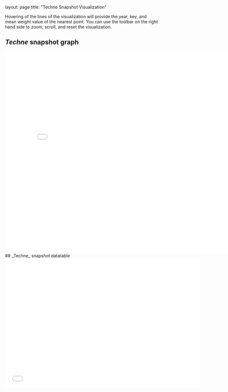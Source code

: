 layout: page
title: "Techne Snapshot Visualization"

Hovering of the lines of the visualization will provide the year, key, and mean weight value of the nearest point. You can use the toolbar on the right hand side to zoom, scroll, and reset the visualization.
## _Techne_ snapshot graph
<iframe src="visualizations/techne_visualization.html"
    sandbox="allow-same-origin allow-scripts"
    width="810"
    height="660"
    style="overflow:hidden"
    frameborder="0">
</iframe>
## _Techne_ snapshot datatable
<iframe src="visualizations/techne_datatable.html"
    sandbox="allow-same-origin allow-scripts"
    style="overflow:hidden" 
    width="640"
    height="425"
    frameborder="0">
</iframe>
